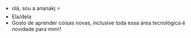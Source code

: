 - olá, sou a ananakj ⭐
- Ela/dela
- Gosto de aprender coisas novas, inclusive toda essa área tecnológica é novidade para mim!!

